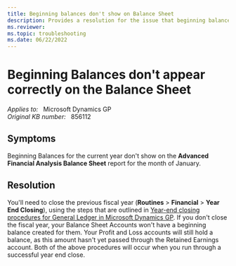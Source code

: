 ```yaml
---
title: Beginning balances don't show on Balance Sheet
description: Provides a resolution for the issue that beginning balances don't display on the Advanced Financial Analysis Balance Sheet report in Microsoft Dynamics GP.
ms.reviewer: 
ms.topic: troubleshooting
ms.date: 06/22/2022
---
```

# Beginning Balances don't appear correctly on the Balance Sheet

_Applies to:_ &nbsp; Microsoft Dynamics GP  
_Original KB number:_ &nbsp; 856112

## Symptoms

Beginning Balances for the current year don't show on the **Advanced Financial Analysis Balance Sheet** report for the month of January.

## Resolution

You'll need to close the previous fiscal year (**Routines** > **Financial** > **Year End Closing**), using the steps that are outlined in [Year-end closing procedures for General Ledger in Microsoft Dynamics GP](/troubleshoot/dynamics/gp/year-end-closing-procedures-gl). If you don't close the fiscal year, your Balance Sheet Accounts won't have a beginning balance created for them. Your Profit and Loss accounts will still hold a balance, as this amount hasn't yet passed through the Retained Earnings account. Both of the above procedures will occur when you run through a successful year end close.
